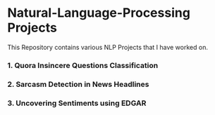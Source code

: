# Natural-Language-Processing Projects
This Repository contains various NLP Projects that I have worked on. 

### 1. Quora Insincere Questions Classification

### 2. Sarcasm Detection in News Headlines

### 3. Uncovering Sentiments using EDGAR
